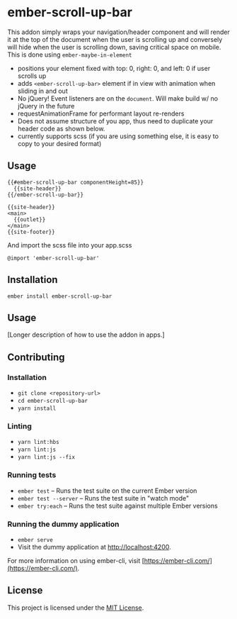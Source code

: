 # ember-scroll-up-bar

This addon simply wraps your navigation/header component and will render it at the top of the document when the user is scrolling up and conversely will hide when the user is scrolling down, saving critical space on mobile.  This is done using `ember-maybe-in-element`

- positions your element fixed with top: 0, right: 0, and left: 0 if user scrolls up
- adds `<ember-scroll-up-bar>` element if in view with animation when sliding in and out
- No jQuery!  Event listeners are on the `document`.  Will make build w/ no jQuery in the future
- requestAnimationFrame for performant layout re-renders
- Does not assume structure of you app, thus need to duplicate your header code as shown below.
- currently supports scss (if you are using something else, it is easy to copy to your desired format)

## Usage

```
{{#ember-scroll-up-bar componentHeight=85}}
  {{site-header}}
{{/ember-scroll-up-bar}}

{{site-header}}
<main>
  {{outlet}}
</main>
{{site-footer}}
```

And import the scss file into your app.scss

```
@import 'ember-scroll-up-bar'
```

Installation
------------------------------------------------------------------------------

```
ember install ember-scroll-up-bar
```


Usage
------------------------------------------------------------------------------

[Longer description of how to use the addon in apps.]


Contributing
------------------------------------------------------------------------------

### Installation

* `git clone <repository-url>`
* `cd ember-scroll-up-bar`
* `yarn install`

### Linting

* `yarn lint:hbs`
* `yarn lint:js`
* `yarn lint:js --fix`

### Running tests

* `ember test` – Runs the test suite on the current Ember version
* `ember test --server` – Runs the test suite in "watch mode"
* `ember try:each` – Runs the test suite against multiple Ember versions

### Running the dummy application

* `ember serve`
* Visit the dummy application at [http://localhost:4200](http://localhost:4200).

For more information on using ember-cli, visit [https://ember-cli.com/](https://ember-cli.com/).

License
------------------------------------------------------------------------------

This project is licensed under the [MIT License](LICENSE.md).
